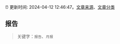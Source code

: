 :alarm_clock: 更新时间: 2024-04-12 12:46:47。[文章来源](/README.md)、[文章分类](/TAGS.md)

## 报告


> 关键字：`报告`、`月报`



